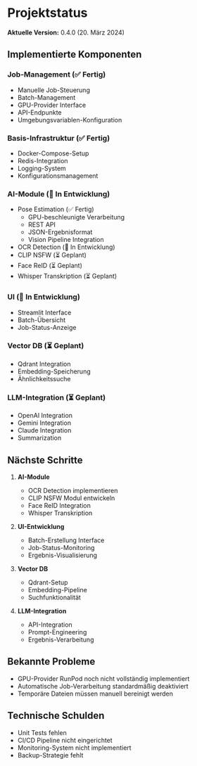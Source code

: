 # Projektstatus

**Aktuelle Version:** 0.4.0 (20. März 2024)

## Implementierte Komponenten

### Job-Management (✅ Fertig)
- Manuelle Job-Steuerung
- Batch-Management
- GPU-Provider Interface
- API-Endpunkte
- Umgebungsvariablen-Konfiguration

### Basis-Infrastruktur (✅ Fertig)
- Docker-Compose-Setup
- Redis-Integration
- Logging-System
- Konfigurationsmanagement

### AI-Module (🔄 In Entwicklung)
- Pose Estimation (✅ Fertig)
  - GPU-beschleunigte Verarbeitung
  - REST API
  - JSON-Ergebnisformat
  - Vision Pipeline Integration
- OCR Detection (🔄 In Entwicklung)
- CLIP NSFW (⏳ Geplant)
- Face ReID (⏳ Geplant)
- Whisper Transkription (⏳ Geplant)

### UI (🔄 In Entwicklung)
- Streamlit Interface
- Batch-Übersicht
- Job-Status-Anzeige

### Vector DB (⏳ Geplant)
- Qdrant Integration
- Embedding-Speicherung
- Ähnlichkeitssuche

### LLM-Integration (⏳ Geplant)
- OpenAI Integration
- Gemini Integration
- Claude Integration
- Summarization

## Nächste Schritte

1. **AI-Module**
   - OCR Detection implementieren
   - CLIP NSFW Modul entwickeln
   - Face ReID Integration
   - Whisper Transkription

2. **UI-Entwicklung**
   - Batch-Erstellung Interface
   - Job-Status-Monitoring
   - Ergebnis-Visualisierung

3. **Vector DB**
   - Qdrant-Setup
   - Embedding-Pipeline
   - Suchfunktionalität

4. **LLM-Integration**
   - API-Integration
   - Prompt-Engineering
   - Ergebnis-Verarbeitung

## Bekannte Probleme

- GPU-Provider RunPod noch nicht vollständig implementiert
- Automatische Job-Verarbeitung standardmäßig deaktiviert
- Temporäre Dateien müssen manuell bereinigt werden

## Technische Schulden

- Unit Tests fehlen
- CI/CD Pipeline nicht eingerichtet
- Monitoring-System nicht implementiert
- Backup-Strategie fehlt
